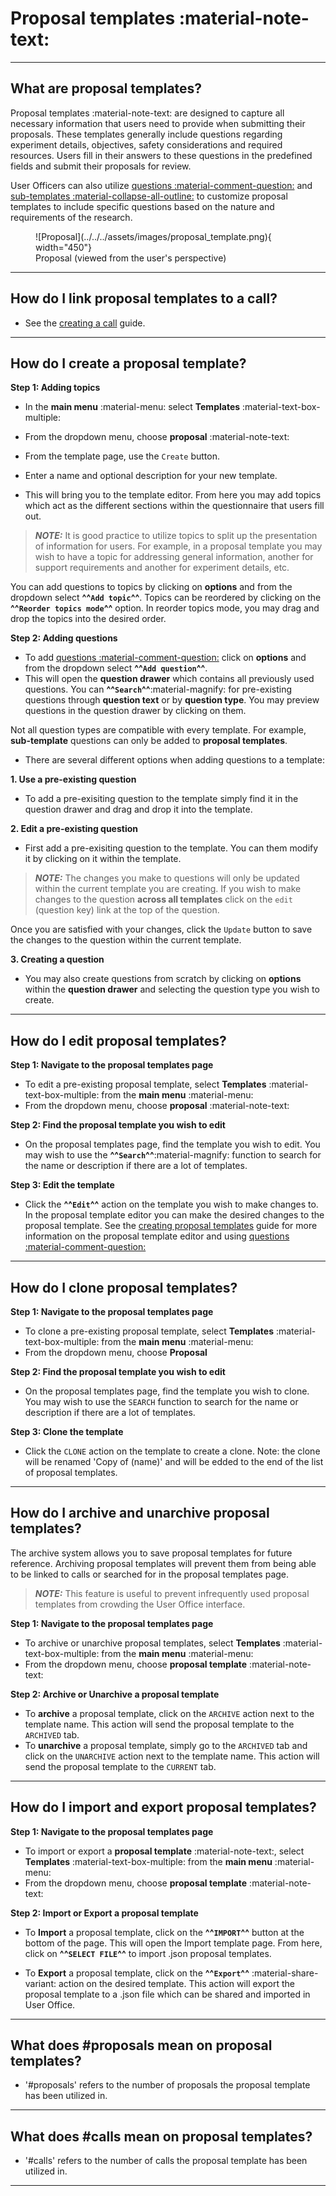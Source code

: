 # Proposal templates :material-note-text:

______________________________________________________________________________________

## What are proposal templates?

Proposal templates :material-note-text: are designed to capture all necessary information that users need to provide when submitting their proposals. These templates generally include questions regarding experiment details, objectives, safety considerations and required resources. Users fill in their answers to these questions in the predefined fields and submit their proposals for review.

User Officers can also utilize [questions :material-comment-question:](../questions.md) and [sub-templates :material-collapse-all-outline:](../templates/sub_template.md) to customize proposal templates to include specific questions based on the nature and requirements of the research.

<figure markdown="span">  
    ![Proposal](../../../assets/images/proposal_template.png){ width="450"}
    <figcaption>Proposal (viewed from the user's perspective)</figcaption>
</figure>

_________________________________________________________________________________________________________

## How do I link proposal templates to a call?

* See the [creating a call](../creating_call.md) guide.

_________________________________________________________________________________________________________

## How do I create a proposal template?

**Step 1: Adding topics**

* In the **main menu** :material-menu: select **Templates** :material-text-box-multiple:
* From the dropdown menu, choose **proposal** :material-note-text:
* From the template page, use the `Create` button. 
* Enter a name and optional description for your new template. 

* This will bring you to the template editor. From here you may add topics which act as the different sections within the questionnaire that users fill out. 

> **_NOTE:_** It is good practice to utilize topics to split up the presentation of information for users. For example, in a proposal template you may wish to have a topic for addressing general information, another for support requirements and another for experiment details, etc.
    
You can add questions to topics by clicking on **options** and from the dropdown select **^^`Add topic`^^**. Topics can be reordered by clicking on the **^^`Reorder topics mode`^^** option. In reorder topics mode, you may drag and drop the topics into the desired order.

**Step 2: Adding questions**

* To add  [questions :material-comment-question:](../questions.md) click on **options** and from the dropdown select **^^`Add question`^^**. 
* This will open the **question drawer** which contains all previously used questions. You can **^^`Search`^^**:material-magnify: for pre-existing questions through **question text** or by **question type**. You may preview questions in the question drawer by clicking on them. 

Not all question types are compatible with every template. For example, **sub-template** questions can only be added to **proposal templates**.

* There are several different options when adding questions to a template:

**1. Use a pre-existing question**

* To add a pre-exisiting question to the template simply find it in the question drawer and drag and drop it into the template. 

**2. Edit a pre-existing question** 

* First add a pre-exisiting question to the template. You can them modify it by clicking on it within the template.

> **_NOTE:_** The changes you make to questions will only be updated within the current template you are creating. If you wish to make changes to the question **across all templates** click on the `edit` (question key) link at the top of the question. 

Once you are satisfied with your changes, click the `Update` button to save the changes to the question within the current template.

**3. Creating a question**

* You may also create questions from scratch by clicking on **options** within the **question drawer** and selecting the question type you wish to create. 

_________________________________________________________________________________________________________

## How do I edit proposal templates?

**Step 1: Navigate to the proposal templates page**

* To edit a pre-existing proposal template, select **Templates** :material-text-box-multiple: from the **main menu** :material-menu:
* From the dropdown menu, choose **proposal** :material-note-text:

**Step 2: Find the proposal template you wish to edit**

* On the proposal templates page, find the template you wish to edit. You may wish to use the **^^`Search`^^**:material-magnify: function to search for the name or description if there are a lot of templates.

**Step 3: Edit the template**

* Click the **^^`Edit`^^** action on the template you wish to make changes to. In the proposal template editor you can make the desired changes to the proposal template. See the [creating proposal templates](proposal_template.md) guide for more information on the proposal template editor and using [questions :material-comment-question:](../questions.md)

_________________________________________________________________________________________________________

## How do I clone proposal templates?

**Step 1: Navigate to the proposal templates page**

* To clone a pre-existing proposal template, select **Templates** :material-text-box-multiple: from the **main menu** :material-menu:
* From the dropdown menu, choose **Proposal** 

**Step 2: Find the proposal template you wish to edit**

* On the proposal templates page, find the template you wish to clone. You may wish to use the `SEARCH` function to search for the name or description if there are a lot of templates.

**Step 3: Clone the template**

* Click the `CLONE` action on the template to create a clone. Note: the clone will be renamed 'Copy of (name)' and will be edded to the end of the list of proposal templates.

_________________________________________________________________________________________________________

## How do I archive and unarchive proposal templates?

The archive system allows you to save proposal templates for future reference. Archiving proposal templates will prevent them from being able to be linked to calls or searched for in the proposal templates page. 

> **_NOTE:_** This feature is useful to prevent infrequently used proposal templates from crowding the User Office interface.

**Step 1: Navigate to the proposal templates page**

* To archive or unarchive proposal templates, select **Templates** :material-text-box-multiple: from the **main menu** :material-menu:
* From the dropdown menu, choose **proposal template** :material-note-text:

**Step 2: Archive or Unarchive a proposal template**

* To **archive** a proposal template, click on the `ARCHIVE` action next to the template name. This action will send the proposal template to the `ARCHIVED` tab.
* To **unarchive** a proposal template, simply go to the `ARCHIVED` tab and click on the `UNARCHIVE` action next to the template name. This action will send the proposal template to the `CURRENT` tab.

_________________________________________________________________________________________________________

## How do I import and export proposal templates?

**Step 1: Navigate to the proposal templates page**

* To import or export a **proposal template** :material-note-text:, select **Templates** :material-text-box-multiple: from the **main menu** :material-menu:
* From the dropdown menu, choose **proposal template** :material-note-text:

**Step 2: Import or Export a proposal template**

* To **Import** a proposal template, click on the **^^`IMPORT`^^** button at the bottom of the page. This will open the Import template page. From here, click on **^^`SELECT FILE`^^** to import .json proposal templates.

* To **Export** a proposal template, click on the **^^`Export`^^** :material-share-variant: action on the desired template. This action will export the proposal template to a .json file which can be shared and imported in User Office. 

_________________________________________________________________________________________________________

## What does #proposals mean on proposal templates?

* '#proposals' refers to the number of proposals the proposal template has been utilized in.

_________________________________________________________________________________________________________

## What does #calls mean on proposal templates?

* '#calls' refers to the number of calls the proposal template has been utilized in.

______________________________________________________________________________________
